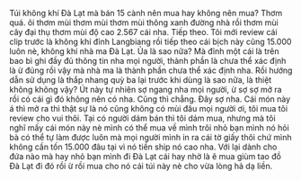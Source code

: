 Túi không khí Đà Lạt mà bán 15 cành nên mua hay không nên mua? Thơm quá. ôi thơm mùi thơm mùi thơm mùi thông xanh đường nhà rồi thơm mùi cây đại thụ thơm mùi độ cao 2.567 cái nha. Tiếp theo. Tôi mới review cái clip trước là không khí đỉnh Langbiang rồi tiếp theo cái bịch này cũng 15.000 luôn nè, không khí nhà ma Đà Lạt. Ủa là sao nữa? Mà đỉnh một cái là trên bao bì ghi đầy đủ thông tin nha mọi người, thành phần là chưa thể xác định là ừ đúng rồi vậy mà nhà ma là thành phần chưa thể xác định nha. Rồi hướng dẫn sử dụng là thắp nhang quỳ ba lại trước khi dùng là sao nữa, là thiệt không không vậy? Út này tự nhiên sợ ngang nha mọi người, ừ sợ sợ mở ra rồi có cái gì đó không nên có nha. Cũng thì chẳng. Đây sợ nha. Cái món này á thì mở ra thì thật sự là nó cũng không có mùi đâu mọi người ơi, tôi mua tôi review cho vui thôi. Tại có người dám bán thì tôi dám mua, nhưng mà tôi nghĩ mấy cái món này nè mình có thể mua về mình trôi nhỏ bạn mình nó hỏi bà có thể tự làm được luôn mà mọi người mình in ra cái tờ giấy thôi chứ mình không cần tốn 15.000 đâu tại vì nó tiền ship nó cao nha. Với lại dành cho đứa nào mà hay nhỏ bạn mình đi Đà Lạt cái hay nhờ là ê mua giùm tao đồ Đà Lạt đi đó rồi ừ rồi mua cho nó cái túi này nè cho vừa lòng hả dạ liền.